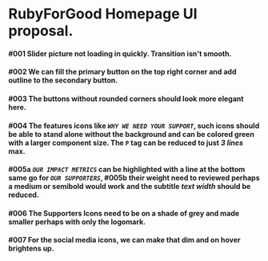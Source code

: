 

# RubyForGood Homepage UI proposal.

#### #001 Slider picture not loading in quickly. Transition isn't smooth.

#### #002 We can fill the primary button on the top right corner and add outline to the secondary button.

#### #003 The buttons without rounded corners should look more elegant here.

#### #004 The features icons like _`WHY WE NEED YOUR SUPPORT`_, such icons should be able to stand alone without the background and can be colored green with a larger component size. The `P` tag can be reduced to just _3 lines_ max.

#### #005a _`OUR IMPACT METRICS`_ can be highlighted with a line at the bottom same go for _`OUR SUPPORTERS`_, #005b their weight need to reviewed perhaps a medium or semibold would work and the subtitle _text width_ should be reduced.

#### #006 The Supporters Icons need to be on a shade of grey and made smaller perhaps with only the logomark.

#### #007 For the social media icons, we can make that dim and on hover brightens up.
